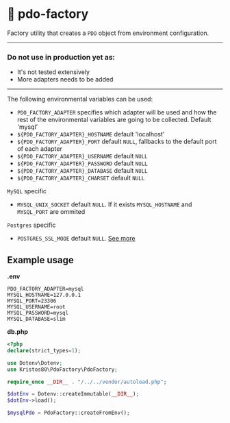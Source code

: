 # 📘 pdo-factory

Factory utility that creates a `PDO` object from environment configuration.

---

### Do not use in production yet as: ###

* It's not tested extensively
* More adapters needs to be added

---

The following environmental variables can be used:

* `PDO_FACTORY_ADAPTER` specifies which adapter will be used and how the rest of the environmental variables are going
  to be collected. Default 'mysql'
* `${PDO_FACTORY_ADAPTER}_HOSTNAME` default 'localhost'
* `${PDO_FACTORY_ADAPTER}_PORT` default `NULL`, fallbacks to the default port of each adapter
* `${PDO_FACTORY_ADAPTER}_USERNAME` default `NULL`
* `${PDO_FACTORY_ADAPTER}_PASSWORD` default `NULL`
* `${PDO_FACTORY_ADAPTER}_DATABASE` default `NULL`
* `${PDO_FACTORY_ADAPTER}_CHARSET` default `NULL`

`MySQL` specific

* `MYSQL_UNIX_SOCKET` default `NULL`. If it exists `MYSQL_HOSTNAME` and `MYSQL_PORT` are ommited

`Postgres` specific

* `POSTGRES_SSL_MODE` default `NULL`. [See more](https://www.php.net/manual/en/ref.pdo-pgsql.connection.php)

## Example usage

**.env**

```env
PDO_FACTORY_ADAPTER=mysql
MYSQL_HOSTNAME=127.0.0.1
MYSQL_PORT=23306
MYSQL_USERNAME=root
MYSQL_PASSWORD=mysql
MYSQL_DATABASE=slim
```

**db.php**

```PHP
<?php
declare(strict_types=1);

use Dotenv\Dotenv;
use Kristos80\PdoFactory\PdoFactory;

require_once __DIR__ . "/../../vendor/autoload.php";

$dotEnv = Dotenv::createImmutable(__DIR__);
$dotEnv->load();

$mysqlPdo = PdoFactory::createFromEnv();
```
